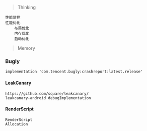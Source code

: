 > Thinking

```
性能监控
性能优化
    布局优化
    内存优化
    启动优化
```

> Memory

### Bugly

```
implementation 'com.tencent.bugly:crashreport:latest.release'
```

#### LeakCanary

```
https://github.com/square/leakcanary/
leakcanary-android debugImplementation

```

#### RenderScript

```
RenderScript
Allocation
```

